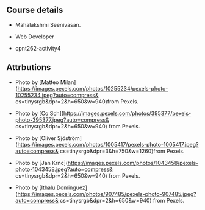 ## Course details

  *  Mahalakshmi Seenivasan.

  *  Web Developer

  *  cpnt262-activity4




## Attrbutions

  *  Photo by [Matteo Milan](https://images.pexels.com/photos/10255234/pexels-photo-10255234.jpeg?auto=compress&
     cs=tinysrgb&dpr=2&h=650&w=940)from Pexels.

  *  Photo by [Co Sch](https://images.pexels.com/photos/395377/pexels-photo-395377.jpeg?auto=compress& 
     cs=tinysrgb&dpr=2&h=650&w=940) from Pexels.

  *  Photo by [Oliver Sjöström](https://images.pexels.com/photos/1005417/pexels-photo-1005417.jpeg?auto=compress&
     cs=tinysrgb&dpr=3&h=750&w=1260)from Pexels.

  *  Photo by [Jan Krnc](https://images.pexels.com/photos/1043458/pexels-photo-1043458.jpeg?auto=compress&    
     cs=tinysrgb&dpr=2&h=650&w=940) from Pexels.

  *  Photo by [Ithalu Dominguez](https://images.pexels.com/photos/907485/pexels-photo-907485.jpeg?auto=compress& 
     cs=tinysrgb&dpr=2&h=650&w=940) from Pexels.